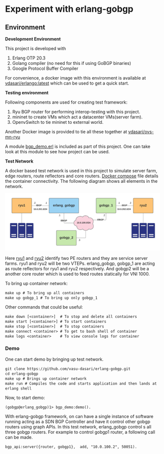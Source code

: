 Experiment with erlang-gobgp
============================

## Environment
**Development Environment**

This project is developed with
 1. Erlang OTP 20.3
 2. Golang compiler (no need for this if using GoBGP binaries)
 3. Google Protocol Buffer Compiler

For convenience, a docker image with this environment is available at [vdasari/erlango:latest](https://hub.docker.com/r/vdasari/erlango/) which can be used to get a quick start.

**Testing environment**

Following components are used for creating test framework:
1. Ryu BGP router for performing interop-testing with this project.
2. mininet to create VMs which act a datacenter VMs(server farm).
3. OpenvSwitch to tie mininet to external world.

Another Docker image is provided to tie all these together at [vdasari/ovs-mn-ryu](https://hub.docker.com/r/vdasari/ovs-mn-ryu/)

A module [bgp_demo.erl](https://github.com/vasu-dasari/erlang-gobgp/blob/master/apps/examples/src/bgp_demo.erl) is included as part of this project. One can take look at this module to see how project can be used.

**Test Network**

A docker based test network is used in this project to simulate server farm, edge routers, route reflectors and core routers. [Docker compose](https://github.com/vasu-dasari/erlang-gobgp/blob/master/docker/docker-compose.yml) file details the container connectivity. The following diagram shows all elements in the network.

![Network Diagram](https://github.com/vasu-dasari/erlang-gobgp/blob/master/docs/Network%20Diagram.jpeg)

Here [ryu1](https://github.com/vasu-dasari/erlang-gobgp/blob/master/scripts/ryu1.yml) and [ryu2](https://github.com/vasu-dasari/erlang-gobgp/blob/master/scripts/ryu2.yml) identify two PE routers and they are service server farms. ryu1 and ryu2 will be two VTEPs. erlang_gobgp, gobgp_1 are acting as route reflectors for ryu1 and ryu2 respectively. And gobgp2 will be a another core router which is used to feed routes statically for VNI 1000.

To bring up container network:

    make up # To bring up all containers
    make up gobgp_1 # To bring up only gobgp_1
Other commands that could be useful:

    make down [<container>]  # To stop and delete all containers
    make start [<container>] # To start containers
    make stop [<container>]  # To stop containers
    make connect <container> # To get to bash shell of container
    make logs <container>    # To view console logs for container

### Demo
One can start demo by bringing up test network.

    git clone https://github.com/vasu-dasari/erlang-gobgp.git
    cd erlang-gobgp
    make up # Brings up container network
    make run # Compiles the code and starts application and then lands at erlang shell

Now, to start demo:

    (gobgp@erlang_gobgp)1> bgp_demo:demo().
With erlang-gobgp framework, on can have a single instance of software running acting as a SDN BGP Controller and have it control other gobgp routers using graph APIs. In this test network, erlang_gobgp control	s all three gobgp routers. For example to control gobgp1 router, a following call can be made.

    bgp_api:server({router, gobgp1},  add, "10.0.100.2", 50051).
